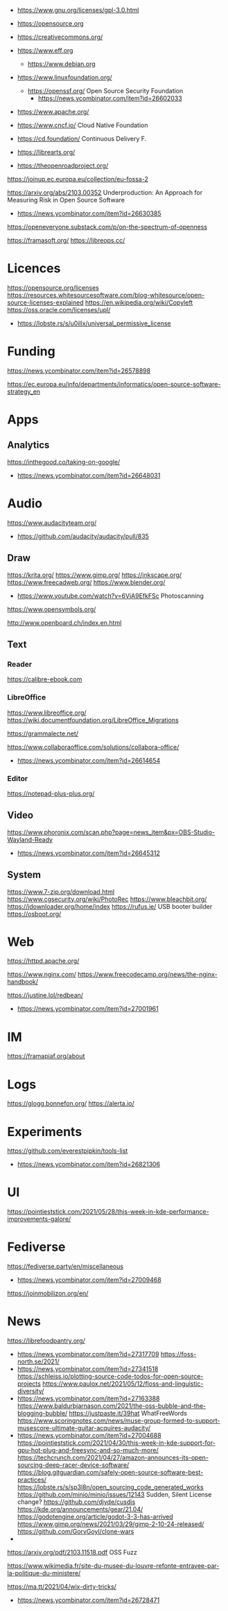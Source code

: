 * https://www.gnu.org/licenses/gpl-3.0.html
* https://opensource.org
* https://creativecommons.org/
* https://www.eff.org
  * https://www.debian.org
* https://www.linuxfoundation.org/
  * https://openssf.org/ Open Source Security Foundation
    * https://news.ycombinator.com/item?id=26602033
* https://www.apache.org/
* https://www.cncf.io/ Cloud Native Foundation
* https://cd.foundation/ Continuous Delivery F.

* https://librearts.org/
* https://theopenroadproject.org/

https://joinup.ec.europa.eu/collection/eu-fossa-2

https://arxiv.org/abs/2103.00352 Underproduction: An Approach for Measuring Risk in Open Source Software
* https://news.ycombinator.com/item?id=26630385

https://openeveryone.substack.com/p/on-the-spectrum-of-openness

https://framasoft.org/
https://libreops.cc/

# Licences
https://opensource.org/licenses
https://resources.whitesourcesoftware.com/blog-whitesource/open-source-licenses-explained
https://en.wikipedia.org/wiki/Copyleft
https://oss.oracle.com/licenses/upl/
* https://lobste.rs/s/u0illx/universal_permissive_license

# Funding
https://news.ycombinator.com/item?id=26578898

https://ec.europa.eu/info/departments/informatics/open-source-software-strategy_en

# Apps
## Analytics
https://inthegood.co/taking-on-google/
* https://news.ycombinator.com/item?id=26648031

# Audio
https://www.audacityteam.org/
* https://github.com/audacity/audacity/pull/835

## Draw
https://krita.org/
https://www.gimp.org/
https://inkscape.org/
https://www.freecadweb.org/
https://www.blender.org/
* https://www.youtube.com/watch?v=6VjA9EfkFSc Photoscanning

https://www.opensymbols.org/

http://www.openboard.ch/index.en.html

## Text

### Reader
https://calibre-ebook.com

### LibreOffice
https://www.libreoffice.org/
https://wiki.documentfoundation.org/LibreOffice_Migrations

https://grammalecte.net/

https://www.collaboraoffice.com/solutions/collabora-office/
* https://news.ycombinator.com/item?id=26614654

### Editor
https://notepad-plus-plus.org/

## Video
https://www.phoronix.com/scan.php?page=news_item&px=OBS-Studio-Wayland-Ready
* https://news.ycombinator.com/item?id=26645312

## System
https://www.7-zip.org/download.html
https://www.cgsecurity.org/wiki/PhotoRec
https://www.bleachbit.org/
https://jdownloader.org/home/index
https://rufus.ie/ USB booter builder
https://osboot.org/

# Web
https://httpd.apache.org/

https://www.nginx.com/
https://www.freecodecamp.org/news/the-nginx-handbook/

https://justine.lol/redbean/
* https://news.ycombinator.com/item?id=27001961

# IM
https://framapiaf.org/about

# Logs
https://glogg.bonnefon.org/
https://alerta.io/

# Experiments
https://github.com/everestpipkin/tools-list
* https://news.ycombinator.com/item?id=26821306

# UI
https://pointieststick.com/2021/05/28/this-week-in-kde-performance-improvements-galore/

# Fediverse
https://fediverse.party/en/miscellaneous
* https://news.ycombinator.com/item?id=27009468

https://joinmobilizon.org/en/

# News
https://librefoodpantry.org/
* https://news.ycombinator.com/item?id=27317709
https://foss-north.se/2021/
* https://news.ycombinator.com/item?id=27341518
https://schleiss.io/plotting-source-code-todos-for-open-source-projects
https://www.paulox.net/2021/05/12/floss-and-linguistic-diversity/
* https://news.ycombinator.com/item?id=27163388
https://www.baldurbjarnason.com/2021/the-oss-bubble-and-the-blogging-bubble/
https://justpaste.it/39hat WhatFreeWords
https://www.scoringnotes.com/news/muse-group-formed-to-support-musescore-ultimate-guitar-acquires-audacity/
* https://news.ycombinator.com/item?id=27004688
https://pointieststick.com/2021/04/30/this-week-in-kde-support-for-gpu-hot-plug-and-freesync-and-so-much-more/
https://techcrunch.com/2021/04/27/amazon-announces-its-open-sourcing-deep-racer-device-software/
https://blog.gitguardian.com/safely-open-source-software-best-practices/
https://lobste.rs/s/sp3l8n/open_sourcing_code_generated_works
https://github.com/minio/minio/issues/12143 Sudden, Silent License change?
https://github.com/djyde/cusdis
https://kde.org/announcements/gear/21.04/
https://godotengine.org/article/godot-3-3-has-arrived
https://www.gimp.org/news/2021/03/29/gimp-2-10-24-released/
https://github.com/GorvGoyl/clone-wars
*
https://arxiv.org/pdf/2103.11518.pdf OSS Fuzz

https://www.wikimedia.fr/site-du-musee-du-louvre-refonte-entravee-par-la-politique-du-ministere/

https://ma.tt/2021/04/wix-dirty-tricks/
* https://news.ycombinator.com/item?id=26728471

